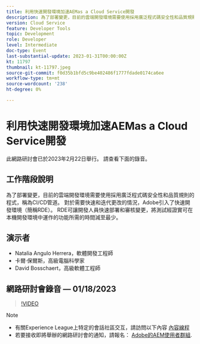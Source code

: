 ```yaml
---
title: 利用快速開發環境加速AEMas a Cloud Service開發
description: 為了部署變更，目前的雲端開發環境需要使用採用廣泛程式碼安全性和品質規則的程式，稱為CI/CD管道。 對於需要快速和反複更改的情況，Adobe引入了快速開發環境（簡稱RDE）。RDE允許開發人員快速部署和審核更改，從而最大限度地減少測試經驗證可在本地開發環境中工作的功能所需的時間。
version: Cloud Service
feature: Developer Tools
topic: Development
role: Developer
level: Intermediate
doc-type: Event
last-substantial-update: 2023-01-31T00:00:00Z
kt: 11797
thumbnail: kt-11797.jpeg
source-git-commit: f0d35b1bfd5c9be402486f1777fdade0174ca6ee
workflow-type: tm+mt
source-wordcount: '238'
ht-degree: 0%

---
```



# 利用快速開發環境加速AEMas a Cloud Service開發

此網路研討會已於2023年2月22日舉行。 請查看下面的錄音。

## 工作階段說明

為了部署變更，目前的雲端開發環境需要使用採用廣泛程式碼安全性和品質規則的程式，稱為CI/CD管道。 對於需要快速和迭代更改的情況，Adobe引入了快速開發環境（簡稱RDE）。
RDE可讓開發人員快速部署和審核變更，將測試經證實可在本機開發環境中運作的功能所需的時間減至最少。

## 演示者

* Natalia Angulo Herrera，軟體開發工程師
* 卡爾·保爾斯，高級電腦科學家
* David Bosschaert，高級軟體工程師

## 網路研討會錄音 — 01/18/2023

>[!VIDEO](https://video.tv.adobe.com/v/3415876)

>[!NOTE]
>
>* 有關Experience League上特定的會話社區交互，請訪問以下內容 [內容線程](http://bit.ly/3x1Cl8x)
>* 若要接收即將舉辦的網路研討會的通知，請報名： [Adobe的AEM使用者群組](https://aem-augs.adobe.com/).